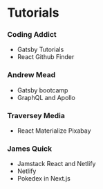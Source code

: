 # Tutorials

### Coding Addict
- Gatsby Tutorials
- React Github Finder

### Andrew Mead
- Gatsby bootcamp
- GraphQL and Apollo

### Traversey Media
- React Materialize Pixabay

### James Quick
- Jamstack React and Netlify
- Netlify
- Pokedex in Next.js

